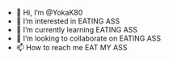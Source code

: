 - 👋 Hi, I’m @YokaK80
- 👀 I’m interested in EATING ASS
- 🌱 I’m currently learning EATING ASS
- 💞️ I’m looking to collaborate on EATING ASS
- 📫 How to reach me EAT MY ASS

<!---
YokaK80/YokaK80 is a ✨ special ✨ repository because its `README.md` (this file) appears on your GitHub profile.
You can click the Preview link to take a look at your changes.
--->
